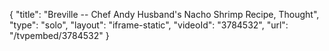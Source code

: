 {
    "title": "Breville -- Chef Andy Husband's Nacho Shrimp Recipe, Thought",
    "type": "solo",
    "layout": "iframe-static",
    "videoId": "3784532",
    "url": "\/tvpembed\/3784532"
}